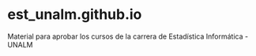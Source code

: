 # est_unalm.github.io
Material para aprobar los cursos de la carrera de Estadística Informática - UNALM
